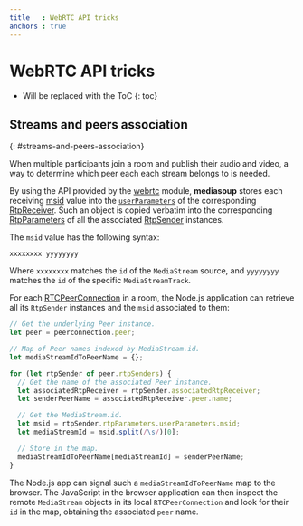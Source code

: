 ```yaml
---
title   : WebRTC API tricks
anchors : true
---
```



# WebRTC API tricks

* Will be replaced with the ToC
{: toc}


## Streams and peers association
{: #streams-and-peers-association}

When multiple participants join a room and publish their audio and video, a way to determine which peer each each stream belongs to is needed.

By using the API provided by the [webrtc](/api#webrtc) module, **mediasoup** stores each receiving [msid](https://tools.ietf.org/html/draft-ietf-mmusic-msid) value into the [`userParameters`](/api#RtpDictionaries-RtpParameters) of the corresponding [RtpReceiver](/api#RtpReceiver). Such an object is copied verbatim into the corresponding [RtpParameters](/api#RtpDictionaries-RtpParameters) of all the associated [RtpSender](/api#RtpSender) instances.

The `msid` value has the following syntax:

```
xxxxxxxx yyyyyyyy
```

Where `xxxxxxxx` matches the `id` of the `MediaStream` source, and `yyyyyyyy` matches the `id` of the specific `MediaStreamTrack`.

For each [RTCPeerConnection](/api#webrtc-RTCPeerConnection) in a room, the Node.js application can retrieve all its `RtpSender` instances and the `msid` associated to them:

```javascript
// Get the underlying Peer instance.
let peer = peerconnection.peer;

// Map of Peer names indexed by MediaStream.id.
let mediaStreamIdToPeerName = {};

for (let rtpSender of peer.rtpSenders) {
  // Get the name of the associated Peer instance.
  let associatedRtpReceiver = rtpSender.associatedRtpReceiver;
  let senderPeerName = associatedRtpReceiver.peer.name;

  // Get the MediaStream.id.
  let msid = rtpSender.rtpParameters.userParameters.msid;
  let mediaStreamId = msid.split(/\s/)[0];

  // Store in the map.
  mediaStreamIdToPeerName[mediaStreamId] = senderPeerName;
}
```

The Node.js app can signal such a `mediaStreamIdToPeerName` map to the browser. The JavaScript in the browser application can then inspect the remote `MediaStream` objects in its local `RTCPeerConnection` and look for their `id` in the map, obtaining the associated `peer` name.


